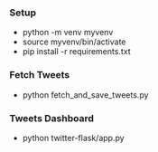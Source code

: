 ### Setup

- python -m venv myvenv
- source myvenv/bin/activate
- pip install -r requirements.txt


### Fetch Tweets

- python fetch_and_save_tweets.py

### Tweets Dashboard

- python twitter-flask/app.py 
